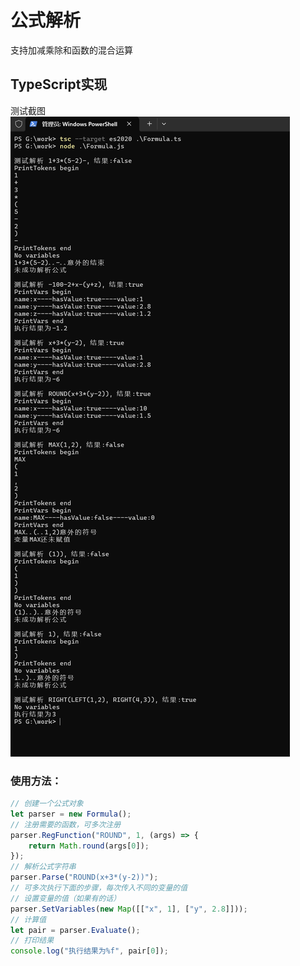 # 公式解析
支持加减乘除和函数的混合运算  

## TypeScript实现
测试截图  
![image](/img/ts_test.png)  

### 使用方法：  
```ts
// 创建一个公式对象
let parser = new Formula();
// 注册需要的函数，可多次注册
parser.RegFunction("ROUND", 1, (args) => {
    return Math.round(args[0]);
});
// 解析公式字符串
parser.Parse("ROUND(x+3*(y-2))");
// 可多次执行下面的步骤，每次传入不同的变量的值
// 设置变量的值（如果有的话）
parser.SetVariables(new Map([["x", 1], ["y", 2.8]]));
// 计算值
let pair = parser.Evaluate();
// 打印结果
console.log("执行结果为%f", pair[0]);
```
